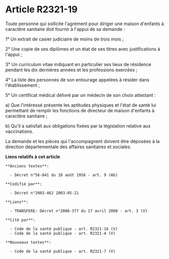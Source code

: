 # Article R2321-19

Toute personne qui sollicite l'agrément pour diriger une maison d'enfants à caractère sanitaire doit fournir à l'appui de sa
demande :

1° Un extrait de casier judiciaire de moins de trois mois ;

2° Une copie de ses diplômes et un état de ses titres avec justifications à l'appui ;

3° Un curriculum vitae indiquant en particulier ses lieux de résidence pendant les dix dernières années et les professions
exercées ;

4° La liste des personnes de son entourage appelées à résider dans l'établissement ;

5° Un certificat médical délivré par un médecin de son choix attestant :

a) Que l'intéressé présente les aptitudes physiques et l'état de santé lui permettant de remplir les fonctions de directeur
de maison d'enfants à caractère sanitaire ;

b) Qu'il a satisfait aux obligations fixées par la législation relative aux vaccinations.

La demande et les pièces qui l'accompagnent doivent être déposées à la direction départementale des affaires sanitaires et
sociales.

**Liens relatifs à cet article**

	**Anciens textes**:

	  - Décret n°56-841 du 18 août 1956 - art. 9 (Ab)

	**Codifié par**:

	  - Décret n°2003-462 2003-05-21

	**Liens**:

	  - TRANSFERE: Décret n°2008-377 du 17 avril 2008 - art. 3 (V)

	**Cité par**:

	  - Code de la santé publique - art. R2321-16 (V)
	  - Code de la santé publique - art. R2321-4 (V)

	**Nouveaux textes**:

	  - Code de la santé publique - art. R2321-7 (V)
